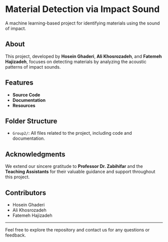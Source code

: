 # Material Detection via Impact Sound  

A machine learning-based project for identifying materials using the sound of impact.  

## About  
This project, developed by **Hosein Ghaderi**, **Ali Khosrozadeh**, and **Fatemeh Hajizadeh**, focuses on detecting materials by analyzing the acoustic patterns of impact sounds.  

## Features  
- **Source Code**
- **Documentation**
- **Resources** 

## Folder Structure  
- `Group2/`: All files related to the project, including code and documentation.  

## Acknowledgments  
We extend our sincere gratitude to **Professor Dr. Zabihifar** and the **Teaching Assistants** for their valuable guidance and support throughout this project.  

## Contributors  
- Hosein Ghaderi  
- Ali Khosrozadeh  
- Fatemeh Hajizadeh  

---

Feel free to explore the repository and contact us for any questions or feedback.  
